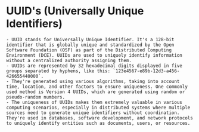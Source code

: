 # UUID's (Universally Unique Identifiers)
	- UUID stands for Universally Unique Identifier. It's a 128-bit identifier that is globally unique and standardized by the Open Software Foundation (OSF) as part of the Distributed Computing Environment (DCE). UUIDs are used to uniquely identify information without a centralized authority assigning them.
	- UUIDs are represented by 32 hexadecimal digits displayed in five groups separated by hyphens, like this: `123e4567-e89b-12d3-a456-426655440000`.
	- They're generated using various algorithms, taking into account time, location, and other factors to ensure uniqueness. One commonly used method is Version 4 UUIDs, which are generated using random or pseudo-random numbers.
	- The uniqueness of UUIDs makes them extremely valuable in various computing scenarios, especially in distributed systems where multiple sources need to generate unique identifiers without coordination. They're used in databases, software development, and network protocols to uniquely identify entities such as documents, users, or resources.